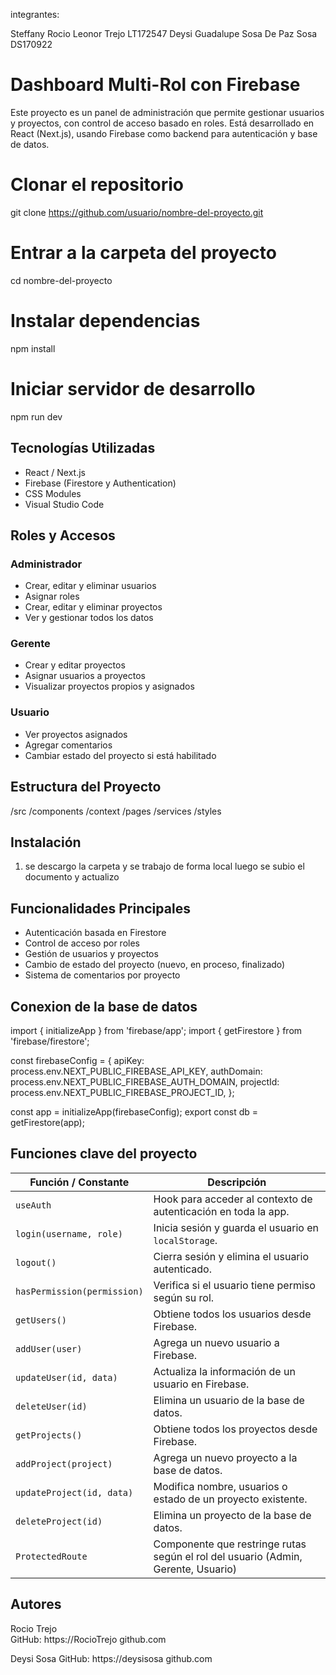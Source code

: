 integrantes:

Steffany Rocio Leonor Trejo      LT172547
Deysi Guadalupe Sosa De Paz Sosa  DS170922

# Dashboard Multi-Rol con Firebase

Este proyecto es un panel de administración que permite gestionar usuarios y proyectos, con control de acceso basado en roles. Está desarrollado en React (Next.js), usando Firebase como backend para autenticación y base de datos.

# Clonar el repositorio
git clone https://github.com/usuario/nombre-del-proyecto.git

# Entrar a la carpeta del proyecto
cd nombre-del-proyecto

# Instalar dependencias
npm install

# Iniciar servidor de desarrollo
npm run dev

## Tecnologías Utilizadas

- React / Next.js
- Firebase (Firestore y Authentication)
- CSS Modules
- Visual Studio Code

## Roles y Accesos

### Administrador
- Crear, editar y eliminar usuarios
- Asignar roles
- Crear, editar y eliminar proyectos
- Ver y gestionar todos los datos

### Gerente
- Crear y editar proyectos
- Asignar usuarios a proyectos
- Visualizar proyectos propios y asignados

### Usuario
- Ver proyectos asignados
- Agregar comentarios
- Cambiar estado del proyecto si está habilitado

## Estructura del Proyecto
/src
  /components
  /context
  /pages
  /services
  /styles


## Instalación

1. se descargo la carpeta y se trabajo de forma local luego se subio el documento y actualizo

## Funcionalidades Principales

- Autenticación basada en Firestore
- Control de acceso por roles
- Gestión de usuarios y proyectos
- Cambio de estado del proyecto (nuevo, en proceso, finalizado)
- Sistema de comentarios por proyecto



## Conexion de la base de datos
import { initializeApp } from 'firebase/app';
import { getFirestore } from 'firebase/firestore';

const firebaseConfig = {
  apiKey: process.env.NEXT_PUBLIC_FIREBASE_API_KEY,
  authDomain: process.env.NEXT_PUBLIC_FIREBASE_AUTH_DOMAIN,
  projectId: process.env.NEXT_PUBLIC_FIREBASE_PROJECT_ID,
};

const app = initializeApp(firebaseConfig);
export const db = getFirestore(app);



## Funciones clave del proyecto

| Función / Constante        | Descripción                                                                 |
|----------------------------|-----------------------------------------------------------------------------|
| `useAuth`                  | Hook para acceder al contexto de autenticación en toda la app.              |
| `login(username, role)`    | Inicia sesión y guarda el usuario en `localStorage`.                       |
| `logout()`                 | Cierra sesión y elimina el usuario autenticado.                             |
| `hasPermission(permission)`| Verifica si el usuario tiene permiso según su rol.                         |
| `getUsers()`               | Obtiene todos los usuarios desde Firebase.                                  |
| `addUser(user)`            | Agrega un nuevo usuario a Firebase.                                         |
| `updateUser(id, data)`     | Actualiza la información de un usuario en Firebase.                         |
| `deleteUser(id)`           | Elimina un usuario de la base de datos.                                     |
| `getProjects()`            | Obtiene todos los proyectos desde Firebase.                                 |
| `addProject(project)`      | Agrega un nuevo proyecto a la base de datos.                                |
| `updateProject(id, data)`  | Modifica nombre, usuarios o estado de un proyecto existente.                |
| `deleteProject(id)`        | Elimina un proyecto de la base de datos.                                    |
| `ProtectedRoute`           | Componente que restringe rutas según el rol del usuario (Admin, Gerente, Usuario)

## Autores

Rocio Trejo  
GitHub: https://RocioTrejo github.com

Deysi Sosa
GitHub: https://deysisosa github.com

